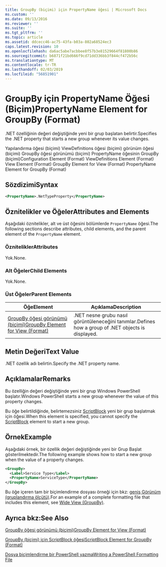 ```yaml
---
title: GroupBy (biçimi) için PropertyName öğesi | Microsoft Docs
ms.custom: ''
ms.date: 09/13/2016
ms.reviewer: ''
ms.suite: ''
ms.tgt_pltfrm: ''
ms.topic: article
ms.assetid: ddcecc46-ac75-43fa-b03a-802a68524ec3
caps.latest.revision: 10
ms.openlocfilehash: da6ac5abe7acbbee8f57b3e81529664f81800b86
ms.sourcegitcommit: b6871f21bd666f9cd71dd336bb3f844cf472b56c
ms.translationtype: MT
ms.contentlocale: tr-TR
ms.lasthandoff: 02/03/2019
ms.locfileid: "56851901"
---
```

# <a name="propertyname-element-for-groupby-format"></a><span data-ttu-id="5da36-102">GroupBy için PropertyName Öğesi (Biçim)</span><span class="sxs-lookup"><span data-stu-id="5da36-102">PropertyName Element for GroupBy (Format)</span></span>

<span data-ttu-id="5da36-103">.NET özelliğinin değeri değiştiğinde yeni bir grup başlatan belirtir.</span><span class="sxs-lookup"><span data-stu-id="5da36-103">Specifies the .NET property that starts a new group whenever its value changes.</span></span>

<span data-ttu-id="5da36-104">Yapılandırma öğesi (biçimi) ViewDefinitions öğesi (biçimi) görünüm öğesi (biçimi) GroupBy öğesi görünümü (biçimi) PropertyName öğesinin GroupBy (biçimi)</span><span class="sxs-lookup"><span data-stu-id="5da36-104">Configuration Element (Format) ViewDefinitions Element (Format) View Element (Format) GroupBy Element for View (Format) PropertyName Element for GroupBy (Format)</span></span>

## <a name="syntax"></a><span data-ttu-id="5da36-105">Sözdizimi</span><span class="sxs-lookup"><span data-stu-id="5da36-105">Syntax</span></span>

```xml
<PropertyName>.NetTypeProperty</PropertyName>
```

## <a name="attributes-and-elements"></a><span data-ttu-id="5da36-106">Öznitelikler ve Öğeler</span><span class="sxs-lookup"><span data-stu-id="5da36-106">Attributes and Elements</span></span>

<span data-ttu-id="5da36-107">Aşağıdaki öznitelikler, alt ve üst öğesini bölümlerde `PropertyName` öğesi.</span><span class="sxs-lookup"><span data-stu-id="5da36-107">The following sections describe attributes, child elements, and the parent element of the `PropertyName` element.</span></span>

### <a name="attributes"></a><span data-ttu-id="5da36-108">Öznitelikler</span><span class="sxs-lookup"><span data-stu-id="5da36-108">Attributes</span></span>

<span data-ttu-id="5da36-109">Yok.</span><span class="sxs-lookup"><span data-stu-id="5da36-109">None.</span></span>

### <a name="child-elements"></a><span data-ttu-id="5da36-110">Alt Öğeler</span><span class="sxs-lookup"><span data-stu-id="5da36-110">Child Elements</span></span>

<span data-ttu-id="5da36-111">Yok.</span><span class="sxs-lookup"><span data-stu-id="5da36-111">None.</span></span>

### <a name="parent-elements"></a><span data-ttu-id="5da36-112">Üst Öğeler</span><span class="sxs-lookup"><span data-stu-id="5da36-112">Parent Elements</span></span>

|<span data-ttu-id="5da36-113">Öğe</span><span class="sxs-lookup"><span data-stu-id="5da36-113">Element</span></span>|<span data-ttu-id="5da36-114">Açıklama</span><span class="sxs-lookup"><span data-stu-id="5da36-114">Description</span></span>|
|-------------|-----------------|
|[<span data-ttu-id="5da36-115">GroupBy öğesi görünümü (biçimi)</span><span class="sxs-lookup"><span data-stu-id="5da36-115">GroupBy Element for View (Format)</span></span>](./groupby-element-for-view-format.md)|<span data-ttu-id="5da36-116">.NET nesne grubu nasıl görüntüleneceğini tanımlar.</span><span class="sxs-lookup"><span data-stu-id="5da36-116">Defines how a group of .NET objects is displayed.</span></span>|

## <a name="text-value"></a><span data-ttu-id="5da36-117">Metin Değeri</span><span class="sxs-lookup"><span data-stu-id="5da36-117">Text Value</span></span>

<span data-ttu-id="5da36-118">.NET özellik adı belirtin.</span><span class="sxs-lookup"><span data-stu-id="5da36-118">Specify the .NET property name.</span></span>

## <a name="remarks"></a><span data-ttu-id="5da36-119">Açıklamalar</span><span class="sxs-lookup"><span data-stu-id="5da36-119">Remarks</span></span>

<span data-ttu-id="5da36-120">Bu özelliğin değeri değiştiğinde yeni bir grup Windows PowerShell başlatır.</span><span class="sxs-lookup"><span data-stu-id="5da36-120">Windows PowerShell starts a new group whenever the value of this property changes.</span></span>

<span data-ttu-id="5da36-121">Bu öğe belirtildiğinde, belirtemezsiniz [ScriptBlock](./scriptblock-element-for-groupby-format.md) yeni bir grup başlatmak için öğesi.</span><span class="sxs-lookup"><span data-stu-id="5da36-121">When this element is specified, you cannot specify the [ScriptBlock](./scriptblock-element-for-groupby-format.md) element to start a new group.</span></span>

## <a name="example"></a><span data-ttu-id="5da36-122">Örnek</span><span class="sxs-lookup"><span data-stu-id="5da36-122">Example</span></span>

<span data-ttu-id="5da36-123">Aşağıdaki örnek, bir özellik değeri değiştiğinde yeni bir Grup Başlat gösterilmektedir.</span><span class="sxs-lookup"><span data-stu-id="5da36-123">The following example shows how to start a new group when the value of a property changes.</span></span>

```xml
<GroupBy>
  <Label>Service Type</Label>
  <PropertyName>ServiceType</PropertyName>
</GroupBy>

```

<span data-ttu-id="5da36-124">Bu öğe içeren tam bir biçimlendirme dosyası örneği için bkz: [geniş Görünüm (gruplandırma ölçütü)](./wide-view-groupby.md).</span><span class="sxs-lookup"><span data-stu-id="5da36-124">For an example of a complete formatting file that includes this element, see [Wide View (GroupBy)](./wide-view-groupby.md).</span></span>

## <a name="see-also"></a><span data-ttu-id="5da36-125">Ayrıca bkz:</span><span class="sxs-lookup"><span data-stu-id="5da36-125">See Also</span></span>

[<span data-ttu-id="5da36-126">GroupBy öğesi görünümü (biçimi)</span><span class="sxs-lookup"><span data-stu-id="5da36-126">GroupBy Element for View (Format)</span></span>](./groupby-element-for-view-format.md)

[<span data-ttu-id="5da36-127">GroupBy (biçimi) için ScriptBlock öğesi</span><span class="sxs-lookup"><span data-stu-id="5da36-127">ScriptBlock Element for GroupBy (Format)</span></span>](./scriptblock-element-for-groupby-format.md)

[<span data-ttu-id="5da36-128">Dosya biçimlendirme bir PowerShell yazma</span><span class="sxs-lookup"><span data-stu-id="5da36-128">Writing a PowerShell Formatting File</span></span>](./writing-a-powershell-formatting-file.md)

